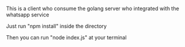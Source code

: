 This is a client who consume the golang server
who integrated with the whatsapp service

Just run "npm install" inside the directory

Then you can run "node index.js" at your terminal
